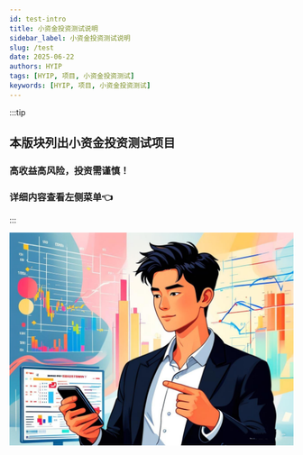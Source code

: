 ```yaml
---
id: test-intro
title: 小资金投资测试说明
sidebar_label: 小资金投资测试说明
slug: /test
date: 2025-06-22
authors: HYIP
tags: [HYIP, 项目, 小资金投资测试]
keywords: [HYIP, 项目, 小资金投资测试]
---
```

:::tip

## 本版块列出小资金投资测试项目
### 高收益高风险，投资需谨慎！
### 详细内容查看左侧菜单👈

:::

![](test.assets/image-test.jpg)






